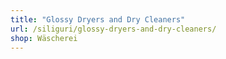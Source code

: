 ```yaml
---
title: "Glossy Dryers and Dry Cleaners"
url: /siliguri/glossy-dryers-and-dry-cleaners/
shop: Wäscherei
---
```

